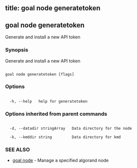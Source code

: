 title: goal node generatetoken
---
## goal node generatetoken



Generate and install a new API token



### Synopsis



Generate and install a new API token



```

goal node generatetoken [flags]

```



### Options



```

  -h, --help   help for generatetoken

```



### Options inherited from parent commands



```

  -d, --datadir stringArray   Data directory for the node

  -k, --kmddir string         Data directory for kmd

```



### SEE ALSO



* [goal node](../../node/node/)	 - Manage a specified algorand node



